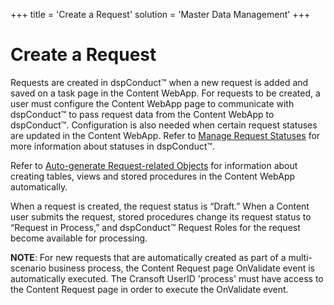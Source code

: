 +++
title = 'Create a Request'
solution = 'Master Data Management'
+++

# Create a Request

Requests are created in dspConduct™ when a new request is added and
saved on a task page in the Content WebApp. For requests to be created,
a user must configure the Content WebApp page to communicate with
dspConduct™ to pass request data from the Content WebApp to dspConduct™.
Configuration is also needed when certain request statuses are updated
in the Content WebApp. Refer to [Manage Request
Statuses](../Config/Manage_Request_Statuses) for more information
about statuses in dspConduct™.

Refer to [Auto-generate Request-related
Objects](Auto_Generate_Request_related_Objects) for information
about creating tables, views and stored procedures in the Content WebApp
automatically.

When a request is created, the request status is “Draft.” When a Content
user submits the request, stored procedures change its request status to
“Request in Process,” and dspConduct™ Request Roles for the request
become available for processing.

<span style="font-weight: bold;">NOTE</span>: For new requests that are
automatically created as part of a multi-scenario business process, the
Content Request page OnValidate event is automatically executed. The
Cransoft UserID 'process' must have access to the Content Request page
in order to execute the OnValidate event.

